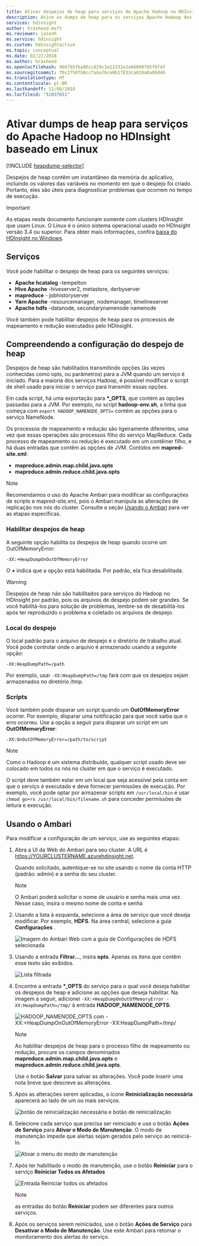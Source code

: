 ```yaml
---
title: Ativar despejos de heap para serviços do Apache Hadoop no HDInsight - Azure
description: Ative os dumps de heap para os serviços Apache Hadoop dos clusters HDInsight baseados em Linux para depuração e análise.
services: hdinsight
author: hrasheed-msft
ms.reviewer: jasonh
ms.service: hdinsight
ms.custom: hdinsightactive
ms.topic: conceptual
ms.date: 02/27/2018
ms.author: hrasheed
ms.openlocfilehash: 966f05fba96cc829c3a11331e2a66609705f6f4f
ms.sourcegitcommit: f0c2758fb8ccfaba76ce0b17833ca019a8a09d46
ms.translationtype: HT
ms.contentlocale: pt-BR
ms.lasthandoff: 11/06/2018
ms.locfileid: "51037651"
---
```

# <a name="enable-heap-dumps-for-apache-hadoop-services-on-linux-based-hdinsight"></a>Ativar dumps de heap para serviços do Apache Hadoop no HDInsight baseado em Linux

[!INCLUDE [heapdump-selector](../../includes/hdinsight-selector-heap-dump.md)]

Despejos de heap contêm um instantâneo da memória do aplicativo, incluindo os valores das variáveis no momento em que o despejo foi criado. Portanto, eles são úteis para diagnosticar problemas que ocorrem no tempo de execução.

> [!IMPORTANT]
> As etapas neste documento funcionam somente com clusters HDInsight que usam Linux. O Linux é o único sistema operacional usado no HDInsight versão 3.4 ou superior. Para obter mais informações, confira [baixa do HDInsight no Windows](hdinsight-component-versioning.md#hdinsight-windows-retirement).

## <a name="whichServices"></a>Serviços

Você pode habilitar o despejo de heap para os seguintes serviços:

* **Apache hcatalog** -tempelton
* **Hive Apache** -hiveserver2, metastore, derbyserver
* **mapreduce** - jobhistoryserver
* **Yarn Apache** -resourcemanager, nodemanager, timelineserver
* **Apache hdfs** -datanode, secondarynamenode namenode

Você também pode habilitar despejos de heap para os processos de mapeamento e redução executados pelo HDInsight.

## <a name="configuration"></a>Compreendendo a configuração do despejo de heap

Despejos de heap são habilitados transmitindo opções (às vezes conhecidas como opts, ou parâmetros) para a JVM quando um serviço é iniciado. Para a maioria dos serviços Hadoop, é possível modificar o script de shell usado para iniciar o serviço para transmitir essas opções.

Em cada script, há uma exportação para **\*\_OPTS**, que contém as opções passadas para a JVM. Por exemplo, no script **hadoop-env.sh**, a linha que começa com `export HADOOP_NAMENODE_OPTS=` contém as opções para o serviço NameNode.

Os processos de mapeamento e redução são ligeiramente diferentes, uma vez que essas operações são processos filho do serviço MapReduce. Cada processo de mapeamento ou redução é executado em um contêiner filho, e há duas entradas que contêm as opções de JVM. Contidos em **mapred-site.xml**:

* **mapreduce.admin.map.child.java.opts**
* **mapreduce.admin.reduce.child.java.opts**

> [!NOTE]
> Recomendamos o uso do Apache Ambari para modificar as configurações de scripts e mapred-site.xml, pois o Ambari manipula as alterações de replicação nos nós do cluster. Consulte a seção [Usando o Ambari](#using-ambari) para ver as etapas específicas.

### <a name="enable-heap-dumps"></a>Habilitar despejos de heap

A seguinte opção habilita os despejos de heap quando ocorre um OutOfMemoryError:

    -XX:+HeapDumpOnOutOfMemoryError

O **+** indica que a opção está habilitada. Por padrão, ela fica desabilitada.

> [!WARNING]
> Despejos de heap não são habilitados para serviços do Hadoop no HDInsight por padrão, pois os arquivos de despejo podem ser grandes. Se você habilitá-los para solução de problemas, lembre-se de desabilitá-los após ter reproduzido o problema e coletado os arquivos de despejo.

### <a name="dump-location"></a>Local do despejo

O local padrão para o arquivo de despejo é o diretório de trabalho atual. Você pode controlar onde o arquivo é armazenado usando a seguinte opção:

    -XX:HeapDumpPath=/path

Por exemplo, usar `-XX:HeapDumpPath=/tmp` fará com que os despejos sejam armazenados no diretório /tmp.

### <a name="scripts"></a>Scripts

Você também pode disparar um script quando um **OutOfMemoryError** ocorrer. Por exemplo, disparar uma notificação para que você saiba que o erro ocorreu. Use a opção a seguir para disparar um script em um __OutOfMemoryError__:

    -XX:OnOutOfMemoryError=/path/to/script

> [!NOTE]
> Como o Hadoop é um sistema distribuído, qualquer script usado deve ser colocado em todos os nós no cluster em que o serviço é executado.
> 
> O script deve também estar em um local que seja acessível pela conta em que o serviço é executado e deve fornecer permissões de execução. Por exemplo, você pode optar por armazenar scripts em `/usr/local/bin` e usar `chmod go+rx /usr/local/bin/filename.sh` para conceder permissões de leitura e execução.

## <a name="using-ambari"></a>Usando o Ambari

Para modificar a configuração de um serviço, use as seguintes etapas:

1. Abra a UI da Web do Ambari para seu cluster. A URL é https://YOURCLUSTERNAME.azurehdinsight.net.

    Quando solicitado, autentique-se no site usando o nome da conta HTTP (padrão: admin) e a senha do seu cluster.

   > [!NOTE]
   > O Ambari poderá solicitar o nome de usuário e senha mais uma vez. Nesse caso, insira o mesmo nome de conta e senha

2. Usando a lista à esquerda, selecione a área de serviço que você deseja modificar. Por exemplo, **HDFS**. Na área central, selecione a guia **Configurações** .

    ![Imagem do Ambari Web com a guia de Configurações de HDFS selecionada](./media/hdinsight-hadoop-heap-dump-linux/serviceconfig.png)

3. Usando a entrada **Filtrar...**, insira **opts**. Apenas os itens que contêm esse texto são exibidos.

    ![Lista filtrada](./media/hdinsight-hadoop-heap-dump-linux/filter.png)

4. Encontre a entrada **\*\_OPTS** do serviço para o qual você deseja habilitar os despejos de heap e adicione as opções que deseja habilitar. Na imagem a seguir, adicionei `-XX:+HeapDumpOnOutOfMemoryError -XX:HeapDumpPath=/tmp/` à entrada **HADOOP\_NAMENODE\_OPTS**:

    ![HADOOP_NAMENODE_OPTS com -XX:+HeapDumpOnOutOfMemoryError -XX:HeapDumpPath=/tmp/](./media/hdinsight-hadoop-heap-dump-linux/opts.png)

   > [!NOTE]
   > Ao habilitar despejos de heap para o processo filho de mapeamento ou redução, procure os campos denominados **mapreduce.admin.map.child.java.opts** e **mapreduce.admin.reduce.child.java.opts**.

    Use o botão **Salvar** para salvar as alterações. Você pode inserir uma nota breve que descreve as alterações.

5. Após as alterações serem aplicadas, o ícone **Reinicialização necessária** aparecerá ao lado de um ou mais serviços.

    ![botão de reinicialização necessária e botão de reinicialização](./media/hdinsight-hadoop-heap-dump-linux/restartrequiredicon.png)

6. Selecione cada serviço que precisa ser reiniciado e use o botão **Ações de Serviço** para **Ativar o Modo de Manutenção**. O modo de manutenção impede que alertas sejam gerados pelo serviço ao reiniciá-lo.

    ![Ativar o menu do modo de manutenção](./media/hdinsight-hadoop-heap-dump-linux/maintenancemode.png)

7. Após ter habilitado o modo de manutenção, use o botão **Reiniciar** para o serviço **Reiniciar Todos os Afetados**

    ![Entrada Reiniciar todos os afetados](./media/hdinsight-hadoop-heap-dump-linux/restartbutton.png)

   > [!NOTE]
   > as entradas do botão **Reiniciar** podem ser diferentes para outros serviços.

8. Após os serviços serem reiniciados, use o botão **Ações de Serviço** para **Desativar o Modo de Manutenção**. Use este Ambari para retomar o monitoramento dos alertas do serviço.


